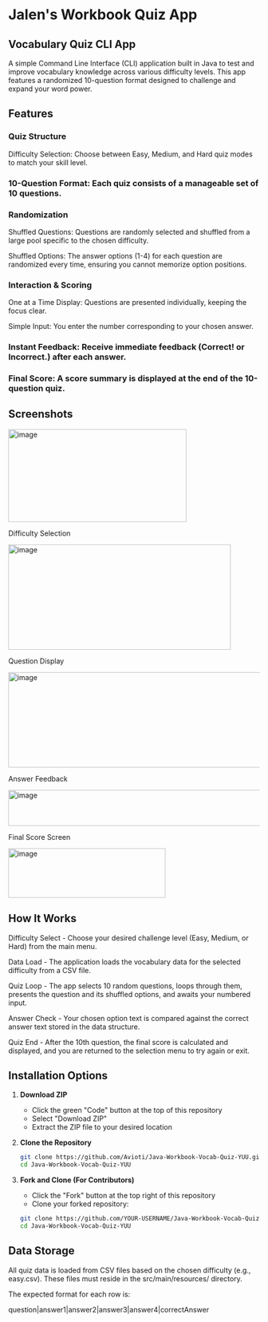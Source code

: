 # Jalen's Workbook Quiz App

## Vocabulary Quiz CLI App 
A simple Command Line Interface (CLI) application built in Java to test and improve vocabulary knowledge across various difficulty levels. This app features a randomized 10-question format designed to challenge and expand your word power.

## Features
### Quiz Structure
Difficulty Selection: Choose between Easy, Medium, and Hard quiz modes to match your skill level.

### 10-Question Format: Each quiz consists of a manageable set of 10 questions.

### Randomization
Shuffled Questions: Questions are randomly selected and shuffled from a large pool specific to the chosen difficulty.

Shuffled Options: The answer options (1-4) for each question are randomized every time, ensuring you cannot memorize option positions.

### Interaction & Scoring
One at a Time Display: Questions are presented individually, keeping the focus clear.

Simple Input: You enter the number corresponding to your chosen answer.

### Instant Feedback: Receive immediate feedback (Correct! or Incorrect.) after each answer.

### Final Score: A score summary is displayed at the end of the 10-question quiz.

## Screenshots

<img width="357" height="186" alt="image" src="https://github.com/user-attachments/assets/fb063938-ca1c-41ee-9197-8101be7a6aaf" />


Difficulty Selection

<img width="446" height="211" alt="image" src="https://github.com/user-attachments/assets/a5557159-f76f-4ba3-88bf-74fc9ef180ef" />


Question Display

<img width="885" height="191" alt="image" src="https://github.com/user-attachments/assets/6317d05b-1972-4751-b5a9-bb7b2d823c20" />


Answer Feedback

<img width="649" height="72" alt="image" src="https://github.com/user-attachments/assets/f647a94a-ac62-4a92-8eb6-ee807d88f5e4" />


Final Score Screen

<img width="315" height="99" alt="image" src="https://github.com/user-attachments/assets/326b6872-d834-4410-96ec-63d492df2b19" />


## How It Works

Difficulty Select - Choose your desired challenge level (Easy, Medium, or Hard) from the main menu.

Data Load - The application loads the vocabulary data for the selected difficulty from a CSV file.

Quiz Loop - The app selects 10 random questions, loops through them, presents the question and its shuffled options, and awaits your numbered input.

Answer Check - Your chosen option text is compared against the correct answer text stored in the data structure.

Quiz End - After the 10th question, the final score is calculated and displayed, and you are returned to the selection menu to try again or exit.

## Installation Options

1. **Download ZIP**
   - Click the green "Code" button at the top of this repository
   - Select "Download ZIP"
   - Extract the ZIP file to your desired location

2. **Clone the Repository**
   ```bash
   git clone https://github.com/Avioti/Java-Workbook-Vocab-Quiz-YUU.git
   cd Java-Workbook-Vocab-Quiz-YUU
   ```

3. **Fork and Clone (For Contributors)**
   - Click the "Fork" button at the top right of this repository
   - Clone your forked repository:
   ```bash
   git clone https://github.com/YOUR-USERNAME/Java-Workbook-Vocab-Quiz-YUU.git
   cd Java-Workbook-Vocab-Quiz-YUU
   ```

## Data Storage
All quiz data is loaded from CSV files based on the chosen difficulty (e.g., easy.csv). These files must reside in the src/main/resources/ directory.

The expected format for each row is:

question|answer1|answer2|answer3|answer4|correctAnswer
